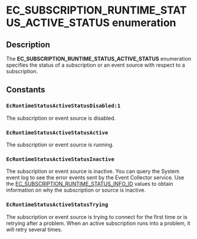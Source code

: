 # EC_SUBSCRIPTION_RUNTIME_STATUS_ACTIVE_STATUS enumeration

## Description

The **EC_SUBSCRIPTION_RUNTIME_STATUS_ACTIVE_STATUS** enumeration specifies the status of a subscription or an event source with respect to a subscription.

## Constants

### `EcRuntimeStatusActiveStatusDisabled:1`

The subscription or event source is disabled.

### `EcRuntimeStatusActiveStatusActive`

The subscription or event source is running.

### `EcRuntimeStatusActiveStatusInactive`

The subscription or event source is inactive. You can query the System event log to see the error events sent by the Event Collector service. Use the [EC_SUBSCRIPTION_RUNTIME_STATUS_INFO_ID](https://learn.microsoft.com/windows/win32/api/evcoll/ne-evcoll-ec_subscription_runtime_status_info_id) values to obtain information on why the subscription or source is inactive.

### `EcRuntimeStatusActiveStatusTrying`

The subscription or event source is trying to connect for the first time or is retrying after a problem. When an active subscription runs into a problem, it will retry several times.